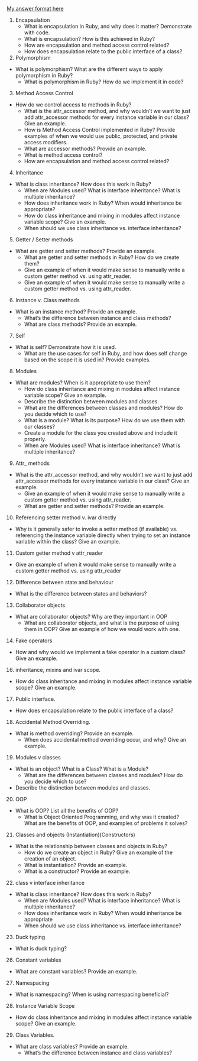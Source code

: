 [My answer format here](https://github.com/SandyRodger/RB120_OOP/blob/main/07_assessment_prep/07_interview_concept_questions_and_answers/technique.rb)
1. Encapsulation
	- What is encapsulation in Ruby, and why does it matter? Demonstrate with code.
	- What is encapsulation? How is this achieved in Ruby?
	- How are encapsulation and method access control related?
	- How does encapsulation relate to the public interface of a class?
2. Polymorphism
  - What is polymorphism? What are the different ways to apply polymorphism in Ruby?
	- What is polymorphism in Ruby? How do we implement it in code?
3. Method Access Control
  - How do we control access to methods in Ruby?
	- What is the attr_accessor method, and why wouldn’t we want to just add attr_accessor methods for every instance variable in our class? Give an example.
	- How is Method Access Control implemented in Ruby? Provide examples of when we would use public, protected, and private access modifiers.
	- What are accessor methods? Provide an example.
	- What is method access control?
	- How are encapsulation and method access control related?
4. Inheritance
  - What is class inheritance? How does this work in Ruby?
	- When are Modules used? What is interface inheritance? What is multiple inheritance?
	- How does inheritance work in Ruby? When would inheritance be appropriate?
	- How do class inheritance and mixing in modules affect instance variable scope? Give an example.
	- When should we use class inheritance vs. interface inheritance?
5. Getter / Setter methods
  - What are getter and setter methods? Provide an example.
	- What are getter and setter methods in Ruby? How do we create them?
	- Give an example of when it would make sense to manually write a custom getter method vs. using attr_reader.
	- Give an example of when it would make sense to manually write a custom getter method vs. using attr_reader.
6. Instance v. Class methods
  - What is an instance method? Provide an example.
	- What’s the difference between instance and class methods?
	- What are class methods? Provide an example.
7. Self
  - What is self? Demonstrate how it is used.
	- What are the use cases for self in Ruby, and how does self change based on the scope it is used in? Provide examples.
8. Modules
  - What are modules? When is it appropriate to use them?
	- How do class inheritance and mixing in modules affect instance variable scope? Give an example.
	- Describe the distinction between modules and classes.
	- What are the differences between classes and modules? How do you decide which to use?
	- What is a module? What is its purpose? How do we use them with our classes?
	- Create a module for the class you created above and include it properly.
	- When are Modules used? What is interface inheritance? What is multiple inheritance?
9. Attr_ methods
  - What is the attr_accessor method, and why wouldn’t we want to just add attr_accessor methods for every instance variable in our class? Give an example.
	- Give an example of when it would make sense to manually write a custom getter method vs. using attr_reader.
	- What are getter and setter methods? Provide an example.
10. Referencing setter method v. ivar directly
  - Why is it generally safer to invoke a setter method (if available) vs. referencing the instance variable directly when trying to set an instance variable within the class? Give an example.
11. Custom getter method v attr_reader
  - Give an example of when it would make sense to manually write a custom getter method vs. using attr_reader
12. Difference between state and behaviour 
  - What is the difference between states and behaviors?
13. Collaborator objects
  - What are collaborator objects? Why are they important in OOP
	- What are collaborator objects, and what is the purpose of using them in OOP? Give an example of how we would work with one.
14. Fake operators
  - How and why would we implement a fake operator in a custom class? Give an example.
16. inheritance, mixins and ivar scope.
  - How do class inheritance and mixing in modules affect instance variable scope? Give an example.
17. Public interface.
  - How does encapsulation relate to the public interface of a class?
18. Accidental Method Overriding.
  - What is method overriding? Provide an example.
	- When does accidental method overriding occur, and why? Give an example.
19. Modules v classes
  - What is an object? What is a Class? What is a Module?
	- What are the differences between classes and modules? How do you decide which to use?
  - Describe the distinction between modules and classes.
20. OOP
  - What is OOP? List all the benefits of OOP?
	- What is Object Oriented Programming, and why was it created? What are the benefits of OOP, and examples of problems it solves?
21. Classes and objects (Instantiation)(Constructors)
  - What is the relationship between classes and objects in Ruby?
	- How do we create an object in Ruby? Give an example of the creation of an object.
	- What is instantiation? Provide an example.
	- What is a constructor? Provide an example.
22. class v interface inheritance
  - What is class inheritance? How does this work in Ruby?
	- When are Modules used? What is interface inheritance? What is multiple inheritance?
	- How does inheritance work in Ruby? When would inheritance be appropriate
	- When should we use class inheritance vs. interface inheritance?
23. Duck typing
  - What is duck typing?
26. Constant variables
  - What are constant variables? Provide an example.
27. Namespacing
  - What is namespacing? When is using namespacing beneficial?
28. Instance Variable Scope
  - How do class inheritance and mixing in modules affect instance variable scope? Give an example.
29. Class Variables. 
  - What are class variables? Provide an example.
	- What’s the difference between instance and class variables?
